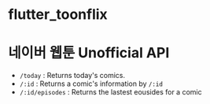 # flutter_toonflix

네이버 웹툰 Unofficial API
==============================
- `/today` : Returns today's comics.
- `/:id` : Returns a comic's information by `/:id`
- `/:id/episodes` : Returns the lastest eousides for a comic